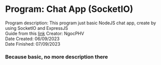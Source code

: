 # Program: Chat App (SocketIO)

Program description: This program just basic NodeJS chat app, create by using SocketIO and ExpressJS <br />
Guide from this [link](https://www.youtube.com/watch?v=RUL9yTzOTuU&list=PLdHg5T0SNpN09AlLBAYahKZUrAWsIL7No&index=1)
Creator: NgocPHV <br />
Date Created: 06/09/2023 <br />
Date Finished: 07/09/2023 <br />

### Because basic, no more description there
